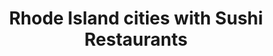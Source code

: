 ---
layout: state
title: Rhode Island cities with Sushi Restaurants
permalink: /rhode-island/
stateAbbr: RI
stateName: Rhode Island
place_type: Sushi Restaurant
---